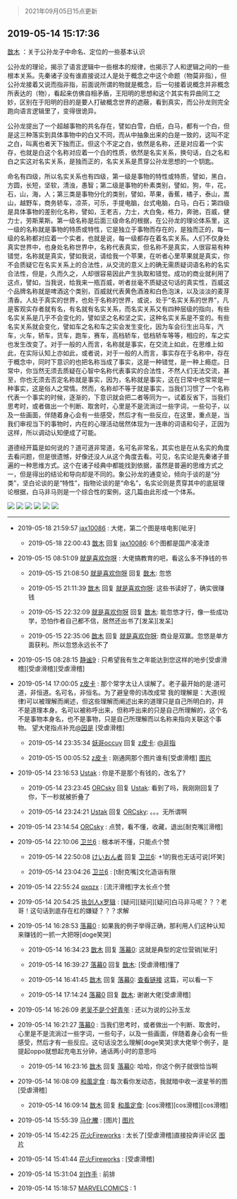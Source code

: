 > 2021年09月05日15点更新
<link rel="stylesheet" href="https://cdn.jsdelivr.net/gh/taotie6/sampleJSON@main/css/photo_show.css">


 ## 2019-05-14 15:17:36 

 [㪚木](https://www.coolapk.com/feed/11719948?shareKey=YmJiZjcwNDA3OTYyNjEzMTc0YjI~) ：关于公孙龙子中命名、定位的一些基本认识

公孙龙的理论，揭示了语言逻辑中一些根本的规律，也揭示了人和逻辑之间的一些根本关系。先秦诸子没有谁直接说过人是处于概念之中这个命题（物莫非指），但公孙龙接着又说而指非指，前面说所谓的物就是概念，后一句接着说概念并非概念所表达的（物）<!--break-->，看起来仿佛自相矛盾，王阳明的思想和这个其实有异曲同工之妙，区别在于阳明的目的是要人打破概念世界的遮蔽，看到真实，而公孙龙则完全跑向语言逻辑里了，变得很诡异。

公孙龙提出了一个超越事物的共名存在，譬如白雪，白纸，白马，都有一个白，但是这三种落实到具体事物中的白又不同，而从中抽象出来的白是一致的，这叫不定之白，叫离也者天下独而正。但这个不定之白，依然是名称，还是对应着一个实存，也就是白这个名称对应着一个白的性质，依然是名实关系，换句话，白之名和白之实这对名实关系，是独而正的，名实关系是贯穿公孙龙思想的一个钥匙。

命名有四级，所以名实关系也有四级，第一级是事物的特性或特质，譬如，黑白，方圆，长短，坚软，清浊，愚智；第二级是事物的朴素类别，譬如，狗，牛，花，石，山，海，人；第三类是事物分化的类别，譬如，苹果，香蕉，橘子，泰山，嵩山，越野车，商务轿车，凉茶，可乐，手提电脑，台式电脑，白马，白石；第四级是具体事物的差别化名称，譬如，王老吉，力士，大白兔，格力，奔驰，百威，健力士，劳斯莱斯。第一级名称是后面三级命名的根据，在公孙龙的理论体系里，这一级的名称就是事物的特质或特性，它是独立于事物而存在的，是独而正的，每一级的名称都对应着一个实者，也就是说，每一级都存在着名实关系。人们不仅身处真实世界中，也身处名称世界中，名称代表真实，但名称不是真实，人很容易有种错觉，名称就是真实，譬如我说，请给我一个苹果，在听者心里苹果就是真实，你不会质疑它在名实关系上的合法性，从交流的意义上的确无需质疑词语名称的名实合法性，但是，久而久之，人却很容易因此产生执取和错觉。成功的商业就利用了这点，譬如，当我说，给我来一瓶百威，听者丝毫不质疑这句话的真实性，百威这个品牌名称就是啤酒这个类别，百威就代表黄色酒液和白色泡沫，以及淡淡的麦芽清香。人处于真实的世界，也处于名称的世界，或说，处于“名实关系的世界”，凡是客观实存者就有名，有名就有名实关系，而名实关系又有四种层级的指向，有些名实关系是几乎不会变化的，譬如坚之名和坚之实，这种名实关系是不变的。有些名实关系就会变化，譬如车之名和车之实会发生变化，因为车会衍生出马车，汽车，火车，轿车，货车，跑车，赛车，高档轿车，低档轿车等等，相应的，车之实也发生改变了。对于一般的人而言，名称就是事实，在交流上如此，在思维上如此，在实际认知上亦如此，或者说，对于一般的人而言，事实存在于名称中，存在于概念中，同时下意识的也把名称当成了事实，这是一种错觉，是一种上瘾症。日常中，你当然无须去质疑在心智中名称代表事实的合法性，不然人们无法交流，甚至，你也无须去否定名称就是事实，因为，名称就是事实，这在日常中也常常是一种事实，这是俗人之常情。然而，名称却不等于就是事实，当我们习惯了一个名称代表一个事实的时候，逐渐的，下意识就会把二者等同为一。试着反省下，当我们思考时，或者做出一个判断、取舍时，心里是不是流淌过一些字词，一些句子，以及一些画面，伴随着身心会有一些感受，然后才有一些反应，在这里，重点是，当我们审视当下的事物时，内在的心理活动居然体现为一连串的词语和句子，正因为这样，所以调动认知便成了可能。

道德经开篇是如何说的？道可道非常道，名可名非常名，其实也是在从名实的角度去看问题，但是很遗憾，好像还没人从这个角度去看。可见，名实论是先秦诸子普遍的一种思维方式。这个在诸子经典中都能找到依据，虽然是普遍的思维方式之一，但是得出的结论和导向却是不同的。象公孙龙的通变论，倾向于谈的是“分类”，坚白论谈的是“特性”，指物论谈的是“命名”，名实论则是贯穿其中的底层理论根据，白马非马则是一个综合性的案例，这几篇由此形成一个体系。 

<div class="album">
<img class="img-item" src="http://image.coolapk.com/feed/2019/0507/23/1081091_4597_4936@400x225.gif" />
<img class="img-item" src="http://image.coolapk.com/feed/2019/0507/23/1081091_4593_1371@400x225.gif" />
<img class="img-item" src="http://image.coolapk.com/feed/2019/0507/23/1081091_4627_7396@400x225.gif" />
<img class="img-item" src="http://image.coolapk.com/feed/2019/0514/15/1081091_8249_0317@400x225.gif" />
<img class="img-item" src="http://image.coolapk.com/feed/2019/0507/23/1081091_4510_532@400x225.gif" />
<img class="img-item" src="http://image.coolapk.com/feed/2019/0514/15/1081091_8253_7415@640x360.jpg" />
</div>

 ------- 

- 2019-05-18 21:59:57 [jax10086](uid=797822) : 大佬，第二个图是啥电影[呲牙] 

    - 2019-05-18 22:00:43 [㪚木](uid=1081091) 回复 [jax10086](uid=797822): 6个图都是国产凌凌漆 

- 2019-05-15 08:51:09 [就是喜欢你呀](uid=1488711) : 大佬搞教育的吧，看这么多不挣钱的书 

    - 2019-05-15 21:08:50 [就是喜欢你呀](uid=1488711) 回复 [㪚木](uid=1081091): 忽悠 

    - 2019-05-15 21:11:39 [㪚木](uid=1081091) 回复 [就是喜欢你呀](uid=1488711): 这些书读好了，确实很赚钱 

    - 2019-05-15 22:32:09 [就是喜欢你呀](uid=1488711) 回复 [㪚木](uid=1081091): 能忽悠才行，像一些成功学，恐怕作者自己都不信，居然还出书了[发呆][发呆] 

    - 2019-05-15 22:35:06 [㪚木](uid=1081091) 回复 [就是喜欢你呀](uid=1488711): 商业是双赢。忽悠是单方面获利。所以忽悠永远长不了 

- 2019-05-15 08:28:15 [静谧9](uid=1830800) : 只希望我有生之年能达到您这样的地步[受虐滑稽][受虐滑稽][受虐滑稽] 

- 2019-05-14 17:00:05 [z皮卡](uid=1896403) : 那个常字太让人误解了。老子最开始的是:道可道，非恒道。名可名，非恒名。为了避皇帝的讳改成常
我的理解是：大道(规律)可以被理解而阐述，但这些理解而阐述出来的道理只是自己所明白的，并不是道理本身。名可以被称呼出来，但称呼出来的只是自己所理解的，这个名不是事物本身名，也不是事物<!--break-->，只是自己所理解而以名称来指向关联这个事物。
望大佬指点补充<a class="feed-link-uname" href="/u/因是">@因是</a> [受虐滑稽] 

    - 2019-05-14 23:35:34 [妖哥occuy](uid=1388591) 回复 [z皮卡](uid=1896403): <a class="feed-link-uname" href="/u/非指">@非指</a> 

    - 2019-05-15 00:05:52 [z皮卡](uid=1896403) : 刚通网那个图片谁有[受虐滑稽] [图片](http://image.coolapk.com/feed/2019/0515/00/1896403_b8fccc0f_9947_1325@1080x1920.jpg)

- 2019-05-14 23:16:53 [Ustak](uid=1102567) : 你是不是那个有钱的，改名了? 

    - 2019-05-14 23:23:45 [ORCsky](uid=1052290) 回复 [Ustak](uid=1102567): 看到了吗，我刚刚回复了你，下一秒就被折叠了 

    - 2019-05-14 23:24:21 [Ustak](uid=1102567) 回复 [ORCsky](uid=1052290): 。。。无所谓啊 

- 2019-05-14 23:14:54 [ORCsky](uid=1052290) : 点赞，看不懂，收藏，退出[耐克嘴][滑稽] 

- 2019-05-14 22:10:06 [卫兰6](uid=1286107) : 根本听不懂，只能点个赞 

    - 2019-05-14 22:50:08 [けいおん者](uid=945793) 回复 [卫兰6](uid=1286107): +1的我也无话可说[坏笑] 

    - 2019-05-14 23:04:26 [卫兰6](uid=1286107) : [t耐克嘴]文化造诣有限 

- 2019-05-14 22:55:24 [qxqzx](uid=499493) : [流汗滑稽]字太长点个赞 

- 2019-05-14 20:54:25 [执剑人x罗辑](uid=1980858) : [疑问][疑问][疑问]白马非马呢？？？老哥！这句话到底存在杠的嫌疑？？？求解 

- 2019-05-14 16:28:53 [落幕0](uid=1382501) : 如果我的例子举得正确，那利用人们这种认知来赚钱的一抓一大把呀[doge笑哭] 

    - 2019-05-14 16:34:23 [㪚木](uid=1081091) 回复 [落幕0](uid=1382501): 这就是典型的定位营销[呲牙] 

    - 2019-05-14 16:39:27 [落幕0](uid=1382501) 回复 [㪚木](uid=1081091): [受虐滑稽]懂了 

    - 2019-05-14 16:41:45 [㪚木](uid=1081091) 回复 [落幕0](uid=1382501): <a class="feed-link-url" href="https://www.coolapk.com/feed/8115101?shareKey=NWNhNDQ0NzdjMGE5NWNkYTdlZmU~&amp;shareUid=1081091&amp;shareFrom=com.coolapk.market_9.1.1" title="https://www.coolapk.com/feed/8115101?shareKey=NWNhNDQ0NzdjMGE5NWNkYTdlZmU~&amp;shareUid=1081091&amp;shareFrom=com.coolapk.market_9.1.1" target="_blank" rel="nofollow">查看链接</a> 这篇，可以看一下 

    - 2019-05-14 17:14:24 [落幕0](uid=1382501) 回复 [㪚木](uid=1081091): 谢谢大佬[受虐滑稽] 

- 2019-05-14 16:26:09 [老吴不是个好青年](uid=692194) : 还以为说的公孙玉龙 

- 2019-05-14 16:21:27 [落幕0](uid=1382501) : 当我们思考时，或者做出一个判断、取舍时，心里是不是流淌过一些字词，一些句子，以及一些画面，伴随着身心会有一些感受，然后才有一些反应。这句话没怎么理解[doge笑哭]求大佬举个例子，是提起oppo就想起充电五分钟，通话两小时的意思吗 

    - 2019-05-14 16:23:16 [㪚木](uid=1081091) 回复 [落幕0](uid=1382501): 哈哈，你这个例子就很恰当啊 

- 2019-05-14 16:08:09 [和風定食](uid=2594002) : 每次看你发动态，我就暗中收一波星爷的图[受虐滑稽] 

    - 2019-05-14 16:09:14 [㪚木](uid=1081091) 回复 [和風定食](uid=2594002): [cos滑稽][cos滑稽][cos滑稽] 

- 2019-05-14 15:55:39 [马化鰧](uid=2548242) : [图片] [图片](http://image.coolapk.com/feed/2019/0201/09/2086655_1548984529_9481@504x675.gif)

- 2019-05-14 15:42:25 [花火Fireworks](uid=1912491) : 太长了[受虐滑稽]直接投奔评论区 [图片](http://image.coolapk.com/feed/2019/0415/16/694228_1555317664_1052@480x270.gif)

- 2019-05-14 15:41:44 [花火Fireworks](uid=1912491) : [受虐滑稽] 

- 2019-05-14 15:31:04 [刘作手](uid=1264789) : 前排 

- 2019-05-14 15:18:57 [MARVELCOMICS](uid=2058625) : 1 

